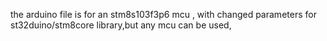 the arduino file is for an stm8s103f3p6 mcu , with changed parameters for st32duino/stm8core library,but any mcu can be used,
